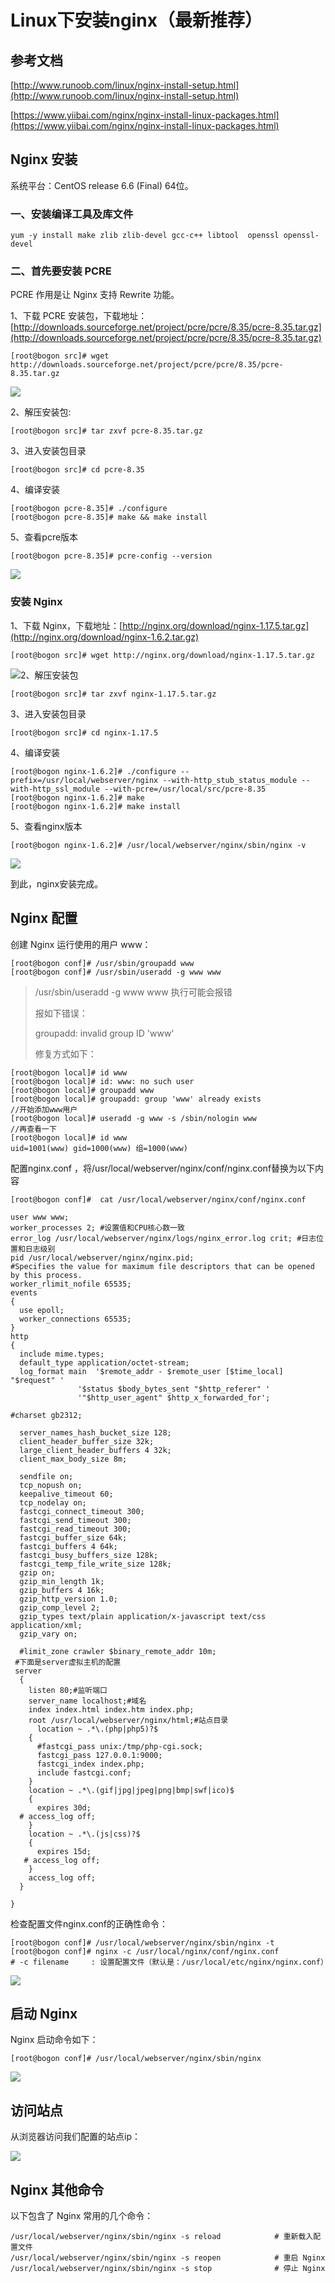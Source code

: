 # Linux下安装nginx（最新推荐）

## 参考文档

[http://www.runoob.com/linux/nginx-install-setup.html](http://www.runoob.com/linux/nginx-install-setup.html)

[https://www.yiibai.com/nginx/nginx-install-linux-packages.html](https://www.yiibai.com/nginx/nginx-install-linux-packages.html)

## Nginx 安装

系统平台：CentOS release 6.6 \(Final\) 64位。

### 一、安装编译工具及库文件

```text
yum -y install make zlib zlib-devel gcc-c++ libtool  openssl openssl-devel
```

### 二、首先要安装 PCRE

PCRE 作用是让 Nginx 支持 Rewrite 功能。

1、下载 PCRE 安装包，下载地址： [http://downloads.sourceforge.net/project/pcre/pcre/8.35/pcre-8.35.tar.gz](http://downloads.sourceforge.net/project/pcre/pcre/8.35/pcre-8.35.tar.gz)

```text
[root@bogon src]# wget http://downloads.sourceforge.net/project/pcre/pcre/8.35/pcre-8.35.tar.gz
```

![](http://www.runoob.com/wp-content/uploads/2015/01/nginx1.png)

2、解压安装包:

```text
[root@bogon src]# tar zxvf pcre-8.35.tar.gz
```

3、进入安装包目录

```text
[root@bogon src]# cd pcre-8.35
```

4、编译安装

```text
[root@bogon pcre-8.35]# ./configure
[root@bogon pcre-8.35]# make && make install
```

5、查看pcre版本

```text
[root@bogon pcre-8.35]# pcre-config --version
```

![](http://www.runoob.com/wp-content/uploads/2015/01/nginx2.png)

### 安装 Nginx

1、下载 Nginx，下载地址：[http://nginx.org/download/nginx-1.17.5.tar.gz](http://nginx.org/download/nginx-1.6.2.tar.gz)

```text
[root@bogon src]# wget http://nginx.org/download/nginx-1.17.5.tar.gz
```

![](http://www.runoob.com/wp-content/uploads/2015/01/nginx3.png)2、解压安装包

```text
[root@bogon src]# tar zxvf nginx-1.17.5.tar.gz
```

3、进入安装包目录

```text
[root@bogon src]# cd nginx-1.17.5
```

4、编译安装

```text
[root@bogon nginx-1.6.2]# ./configure --prefix=/usr/local/webserver/nginx --with-http_stub_status_module --with-http_ssl_module --with-pcre=/usr/local/src/pcre-8.35
[root@bogon nginx-1.6.2]# make
[root@bogon nginx-1.6.2]# make install
```

5、查看nginx版本

```text
[root@bogon nginx-1.6.2]# /usr/local/webserver/nginx/sbin/nginx -v
```

![](http://www.runoob.com/wp-content/uploads/2015/01/nginx4.png)

到此，nginx安装完成。

## Nginx 配置

创建 Nginx 运行使用的用户 www：

```text
[root@bogon conf]# /usr/sbin/groupadd www 
[root@bogon conf]# /usr/sbin/useradd -g www www

```

> /usr/sbin/useradd -g www www 执行可能会报错 
>
> 报如下错误：
>
> groupadd: invalid group ID 'www'
>
> 修复方式如下：

```text
[root@bogon local]# id www
[root@bogon local]# id: www: no such user
[root@bogon local]# groupadd www
[root@bogon local]# groupadd: group 'www' already exists
//开始添加www用户
[root@bogon local]# useradd -g www -s /sbin/nologin www
//再查看一下
[root@bogon local]# id www
uid=1001(www) gid=1000(www) 组=1000(www)
```

配置nginx.conf ，将/usr/local/webserver/nginx/conf/nginx.conf替换为以下内容

```text
[root@bogon conf]#  cat /usr/local/webserver/nginx/conf/nginx.conf

user www www;
worker_processes 2; #设置值和CPU核心数一致
error_log /usr/local/webserver/nginx/logs/nginx_error.log crit; #日志位置和日志级别
pid /usr/local/webserver/nginx/nginx.pid;
#Specifies the value for maximum file descriptors that can be opened by this process.
worker_rlimit_nofile 65535;
events
{
  use epoll;
  worker_connections 65535;
}
http
{
  include mime.types;
  default_type application/octet-stream;
  log_format main  '$remote_addr - $remote_user [$time_local] "$request" '
               '$status $body_bytes_sent "$http_referer" '
               '"$http_user_agent" $http_x_forwarded_for';

#charset gb2312;

  server_names_hash_bucket_size 128;
  client_header_buffer_size 32k;
  large_client_header_buffers 4 32k;
  client_max_body_size 8m;

  sendfile on;
  tcp_nopush on;
  keepalive_timeout 60;
  tcp_nodelay on;
  fastcgi_connect_timeout 300;
  fastcgi_send_timeout 300;
  fastcgi_read_timeout 300;
  fastcgi_buffer_size 64k;
  fastcgi_buffers 4 64k;
  fastcgi_busy_buffers_size 128k;
  fastcgi_temp_file_write_size 128k;
  gzip on; 
  gzip_min_length 1k;
  gzip_buffers 4 16k;
  gzip_http_version 1.0;
  gzip_comp_level 2;
  gzip_types text/plain application/x-javascript text/css application/xml;
  gzip_vary on;

  #limit_zone crawler $binary_remote_addr 10m;
 #下面是server虚拟主机的配置
 server
  {
    listen 80;#监听端口
    server_name localhost;#域名
    index index.html index.htm index.php;
    root /usr/local/webserver/nginx/html;#站点目录
      location ~ .*\.(php|php5)?$
    {
      #fastcgi_pass unix:/tmp/php-cgi.sock;
      fastcgi_pass 127.0.0.1:9000;
      fastcgi_index index.php;
      include fastcgi.conf;
    }
    location ~ .*\.(gif|jpg|jpeg|png|bmp|swf|ico)$
    {
      expires 30d;
  # access_log off;
    }
    location ~ .*\.(js|css)?$
    {
      expires 15d;
   # access_log off;
    }
    access_log off;
  }

}
```

检查配置文件nginx.conf的正确性命令：

```text
[root@bogon conf]# /usr/local/webserver/nginx/sbin/nginx -t
[root@bogon conf]# nginx -c /usr/local/nginx/conf/nginx.conf
# -c filename     : 设置配置文件（默认是：/usr/local/etc/nginx/nginx.conf）
```

![](http://www.runoob.com/wp-content/uploads/2015/01/nginx5.png)

## 启动 Nginx

Nginx 启动命令如下：

```text
[root@bogon conf]# /usr/local/webserver/nginx/sbin/nginx
```

![](http://www.runoob.com/wp-content/uploads/2015/01/nginx6.png)

## 访问站点

从浏览器访问我们配置的站点ip：

![](http://www.runoob.com/wp-content/uploads/2015/01/nginx7.png)

## Nginx 其他命令

以下包含了 Nginx 常用的几个命令：

```text
/usr/local/webserver/nginx/sbin/nginx -s reload            # 重新载入配置文件
/usr/local/webserver/nginx/sbin/nginx -s reopen            # 重启 Nginx
/usr/local/webserver/nginx/sbin/nginx -s stop              # 停止 Nginx
```

